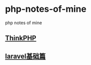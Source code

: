 # php-notes-of-mine
php notes of mine


## [ThinkPHP](https://github.com/mqy1023/php-notes-of-mine/tree/thinkphp)

## [laravel基础篇](https://github.com/mqy1023/php-notes-of-mine/tree/laravel)
